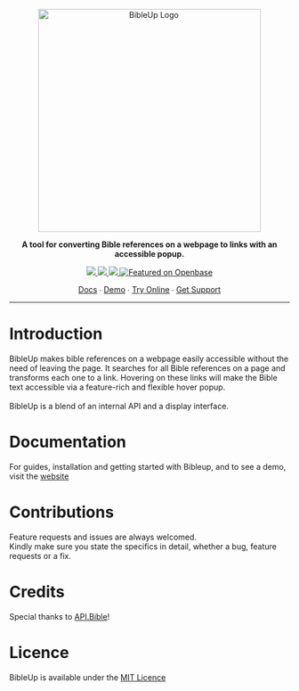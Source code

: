 <p align="center">
  <a href="https://bibleup.netlify.app">
    <img src="https://user-images.githubusercontent.com/67844971/166860855-3735ee35-a269-4863-b5bc-9e046c4b4424.png" alt="BibleUp Logo" width="400" />
  </a>
</p>

<p align="center">
<strong>A tool for converting Bible references on a webpage to links with an accessible popup.</strong><br>
</p>

<p align="center">
  <a href="https://www.npmjs.com/package/@bibleup/bibleup">
    <img src='https://img.shields.io/npm/v/@bibleup/bibleup?logo=Npm&style=flat-square' />
  </a>
  <a href="">
    <img src='https://img.shields.io/github/v/release/Bibleup/bibleup?include_prereleases&logo=Github&style=flat-square' />
  </a>
  <a href="">
    <img src='https://img.shields.io/github/languages/top/Bibleup/bibleup?logo=Javascript&style=flat-square' />
  </a>
  <a href="https://openbase.com/js/@bibleup/bibleup?utm_source=embedded&amp;utm_medium=badge&amp;utm_campaign=rate-badge"><img src="https://badges.openbase.com/js/featured/@bibleup/bibleup.svg?style=openbase&amp;token=NjtAIf4fk+5e5Xw3xIKavilPZP4fZsNjqmEEL7mGm30=" alt="Featured on Openbase"></a>
</p>

<p align="center">
    <a href="https://bibleup.netlify.app/docs">Docs</a> ∙ 
<a href="https://bibleup.netlify.app/demo">Demo</a> ∙ 
<a href="https://stackblitz.com/edit/bibleup">Try Online</a> ∙ 
<a href="https://github.com/Bibleup/bibleup/issues">Get Support</a>
</p>

<hr>


# Introduction
BibleUp makes bible references on a webpage easily accessible without the need of leaving the page.
It searches for all Bible references on a page and transforms each one to a link. Hovering on these links will make the Bible text accessible via a feature-rich and flexible hover popup.
<br><br>
BibleUp is a blend of an internal API and a display interface.

# Documentation
For guides, installation and getting started with Bibleup, and to see a demo, visit the [website](https://bibleup.netlify.app)

# Contributions
Feature requests and issues are always welcomed.<br>
Kindly make sure you state the specifics in detail, whether a bug, feature requests or a fix.<br>

# Credits
Special thanks to [API.Bible](https://scripture.api.bible)!

# Licence
BibleUp is available under the [MIT Licence](https://github.com/Bibleup/bibleup/blob/main/LICENSE)

